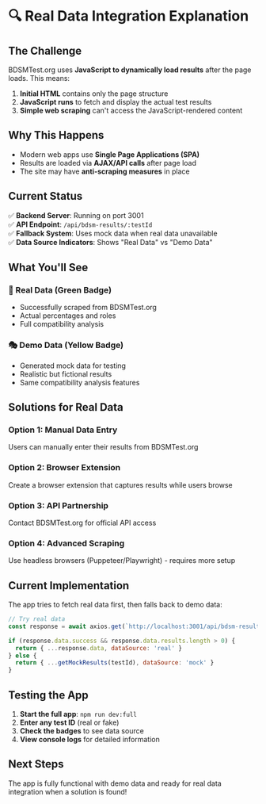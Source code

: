 # 🔍 Real Data Integration Explanation

## The Challenge

BDSMTest.org uses **JavaScript to dynamically load results** after the page loads. This means:

1. **Initial HTML** contains only the page structure
2. **JavaScript runs** to fetch and display the actual test results
3. **Simple web scraping** can't access the JavaScript-rendered content

## Why This Happens

- Modern web apps use **Single Page Applications (SPA)**
- Results are loaded via **AJAX/API calls** after page load
- The site may have **anti-scraping measures** in place

## Current Status

✅ **Backend Server**: Running on port 3001  
✅ **API Endpoint**: `/api/bdsm-results/:testId`  
✅ **Fallback System**: Uses mock data when real data unavailable  
✅ **Data Source Indicators**: Shows "Real Data" vs "Demo Data"  

## What You'll See

### 🔗 Real Data (Green Badge)
- Successfully scraped from BDSMTest.org
- Actual percentages and roles
- Full compatibility analysis

### 🎭 Demo Data (Yellow Badge)  
- Generated mock data for testing
- Realistic but fictional results
- Same compatibility analysis features

## Solutions for Real Data

### Option 1: Manual Data Entry
Users can manually enter their results from BDSMTest.org

### Option 2: Browser Extension
Create a browser extension that captures results while users browse

### Option 3: API Partnership
Contact BDSMTest.org for official API access

### Option 4: Advanced Scraping
Use headless browsers (Puppeteer/Playwright) - requires more setup

## Current Implementation

The app tries to fetch real data first, then falls back to demo data:

```javascript
// Try real data
const response = await axios.get(`http://localhost:3001/api/bdsm-results/${testId}`)

if (response.data.success && response.data.results.length > 0) {
  return { ...response.data, dataSource: 'real' }
} else {
  return { ...getMockResults(testId), dataSource: 'mock' }
}
```

## Testing the App

1. **Start the full app**: `npm run dev:full`
2. **Enter any test ID** (real or fake)
3. **Check the badges** to see data source
4. **View console logs** for detailed information

## Next Steps

The app is fully functional with demo data and ready for real data integration when a solution is found!





